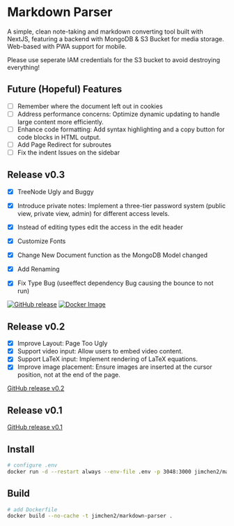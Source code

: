 # Markdown Parser

A simple, clean note-taking and markdown converting tool built with NextJS, featuring a backend with MongoDB & S3 Bucket for media storage. Web-based with PWA support for mobile.

Please use seperate IAM credentials for the S3 bucket to avoid destroying everything!

## Future (Hopeful) Features

- [ ] Remember where the document left out in cookies
- [ ] Address performance concerns: Optimize dynamic updating to handle large content more efficiently.
- [ ] Enhance code formatting: Add syntax highlighting and a copy button for code blocks in HTML output.
- [ ] Add Page Redirect for subroutes
- [ ] Fix the indent Issues on the sidebar

## Release v0.3

- [x] TreeNode Ugly and Buggy
- [x] Introduce private notes: Implement a three-tier password system (public view, private view, admin) for different access levels.
- [x] Instead of editing types edit the access in the edit header
- [x] Customize Fonts
- [x] Change New Document function as the MongoDB Model changed
- [x] Add Renaming
- [x] Fix Type Bug (useeffect dependency Bug causing the bounce to not run)


[![GitHub release](https://img.shields.io/github/v/release/jimchen2/markdown-parser?include_prereleases&logo=github)](https://github.com/jimchen2/markdown-parser/releases/tag/v0.3)
[![Docker Image](https://img.shields.io/badge/Docker-jimchen2%2Fmarkdown--parser-blue?logo=docker)](https://hub.docker.com/r/jimchen2/markdown-parser)

## Release v0.2

- [x] Improve Layout: Page Too Ugly
- [x] Support video input: Allow users to embed video content.
- [x] Support LaTeX input: Implement rendering of LaTeX equations.
- [x] Improve image placement: Ensure images are inserted at the cursor position, not at the end of the page.

[GitHub release v0.2](https://github.com/jimchen2/markdown-parser/releases/tag/v0.2)


## Release v0.1

[GitHub release v0.1](https://github.com/jimchen2/markdown-parser/releases/tag/v0.1)

## Install

```sh
# configure .env
docker run -d --restart always --env-file .env -p 3048:3000 jimchen2/markdown-parser:latest
```

## Build

```sh
# add Dockerfile
docker build --no-cache -t jimchen2/markdown-parser .
```
